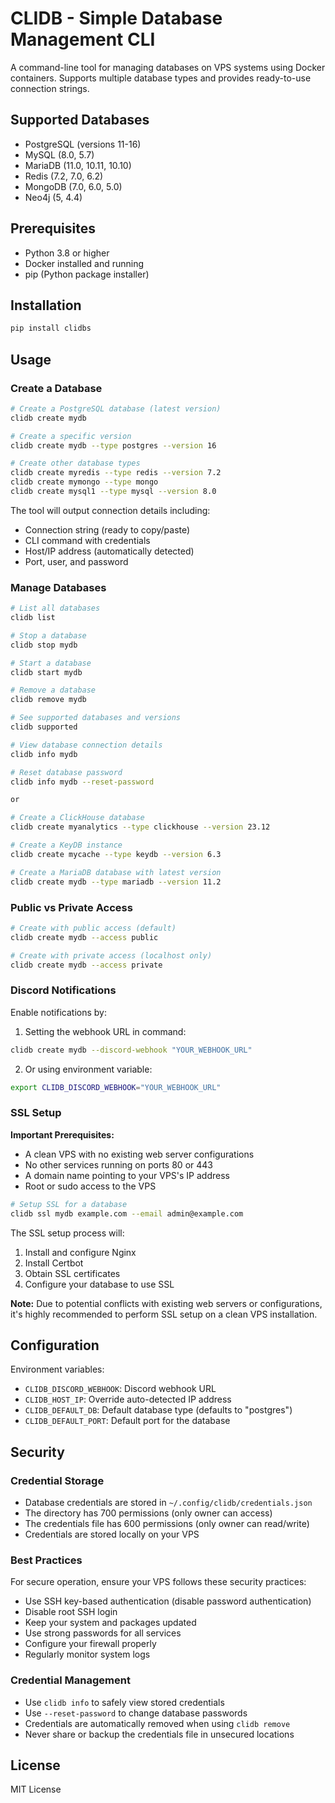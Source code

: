 # CLIDB - Simple Database Management CLI

A command-line tool for managing databases on VPS systems using Docker containers. Supports multiple database types and provides ready-to-use connection strings.

## Supported Databases

- PostgreSQL (versions 11-16)
- MySQL (8.0, 5.7)
- MariaDB (11.0, 10.11, 10.10)
- Redis (7.2, 7.0, 6.2)
- MongoDB (7.0, 6.0, 5.0)
- Neo4j (5, 4.4)

## Prerequisites

- Python 3.8 or higher
- Docker installed and running
- pip (Python package installer)

## Installation

```bash
pip install clidbs
```

## Usage

### Create a Database

```bash
# Create a PostgreSQL database (latest version)
clidb create mydb

# Create a specific version
clidb create mydb --type postgres --version 16

# Create other database types
clidb create myredis --type redis --version 7.2
clidb create mymongo --type mongo
clidb create mysql1 --type mysql --version 8.0
```

The tool will output connection details including:
- Connection string (ready to copy/paste)
- CLI command with credentials
- Host/IP address (automatically detected)
- Port, user, and password

### Manage Databases

```bash
# List all databases
clidb list

# Stop a database
clidb stop mydb

# Start a database
clidb start mydb

# Remove a database
clidb remove mydb

# See supported databases and versions
clidb supported

# View database connection details
clidb info mydb

# Reset database password
clidb info mydb --reset-password

or 

# Create a ClickHouse database
clidb create myanalytics --type clickhouse --version 23.12

# Create a KeyDB instance
clidb create mycache --type keydb --version 6.3

# Create a MariaDB database with latest version
clidb create mydb --type mariadb --version 11.2
```

### Public vs Private Access

```bash
# Create with public access (default)
clidb create mydb --access public

# Create with private access (localhost only)
clidb create mydb --access private
```

### Discord Notifications

Enable notifications by:

1. Setting the webhook URL in command:
```bash
clidb create mydb --discord-webhook "YOUR_WEBHOOK_URL"
```

2. Or using environment variable:
```bash
export CLIDB_DISCORD_WEBHOOK="YOUR_WEBHOOK_URL"
```

### SSL Setup

**Important Prerequisites:**
- A clean VPS with no existing web server configurations
- No other services running on ports 80 or 443
- A domain name pointing to your VPS's IP address
- Root or sudo access to the VPS

```bash
# Setup SSL for a database
clidb ssl mydb example.com --email admin@example.com
```

The SSL setup process will:
1. Install and configure Nginx
2. Install Certbot
3. Obtain SSL certificates
4. Configure your database to use SSL

**Note:** Due to potential conflicts with existing web servers or configurations, it's highly recommended to perform SSL setup on a clean VPS installation.

## Configuration

Environment variables:
- `CLIDB_DISCORD_WEBHOOK`: Discord webhook URL
- `CLIDB_HOST_IP`: Override auto-detected IP address
- `CLIDB_DEFAULT_DB`: Default database type (defaults to "postgres")
- `CLIDB_DEFAULT_PORT`: Default port for the database

## Security

### Credential Storage
- Database credentials are stored in `~/.config/clidb/credentials.json`
- The directory has 700 permissions (only owner can access)
- The credentials file has 600 permissions (only owner can read/write)
- Credentials are stored locally on your VPS

### Best Practices
For secure operation, ensure your VPS follows these security practices:
- Use SSH key-based authentication (disable password authentication)
- Disable root SSH login
- Keep your system and packages updated
- Use strong passwords for all services
- Configure your firewall properly
- Regularly monitor system logs

### Credential Management
- Use `clidb info` to safely view stored credentials
- Use `--reset-password` to change database passwords
- Credentials are automatically removed when using `clidb remove`
- Never share or backup the credentials file in unsecured locations

## License

MIT License 
